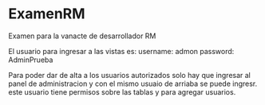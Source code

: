 # ExamenRM
Examen para la vanacte de desarrollador RM

El usuario para ingresar a las vistas es: 
username: admon
password: AdminPrueba

Para poder dar de alta a los usuarios autorizados solo hay que ingresar al panel de administracion y con el mismo usuaio de arriaba se puede ingresr.
este usuario tiene permisos sobre las tablas y para agregar usuarios.

